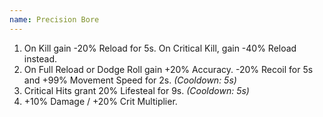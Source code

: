 ```yaml
---
name: Precision Bore
---
```


1. On Kill gain -20% Reload for 5s. On Critical Kill, gain -40% Reload instead.
2. On Full Reload or Dodge Roll gain +20% Accuracy. -20% Recoil for 5s and +99% Movement Speed for 2s. *(Cooldown: 5s)*
3. Critical Hits grant 20% Lifesteal for 9s. *(Cooldown: 5s)*
4. +10% Damage / +20% Crit Multiplier.
